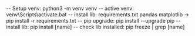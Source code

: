 -- Setup venv: python3 -m venv venv
-- active venv: venv\Scripts\activate.bat
-- install lib: requirements.txt 
pandas
matplotlib
-> pip install -r requirements.txt
-- pip upgrade: pip install --upgrade pip
-- install lib: pip install [name]
-- check lib installed: pip freeze | grep [name]